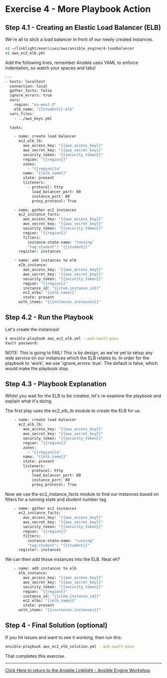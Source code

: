 # Exercise 4 - More Playbook Action

## Step 4.1 - Creating an Elastic Load Balancer (ELB)

We're all to stick a load balancer in front of our newly created instances.


```bash
cd ~/linklight/exercises/aws/ansible_engine/4-loadbalancer
vi aws_ec2_elb.yml
```

Add the following lines, remember Ansible uses YAML to enforce indentation, so watch your spaces and tabs!

```bash
---
- hosts: localhost
  connection: local
  gather_facts: false
  ignore_errors: true
  vars:
    region: "eu-west-2"
    elb_name: "{{student}}-elb"
  vars_files:
    - ../aws_keys.yml

  tasks:

    - name: create load balancer
      ec2_elb_lb:
        aws_access_key: "{{aws_access_key}}"
        aws_secret_key: "{{aws_secret_key}}"
        security_token: "{{security_token}}"
        region: "{{region}}"
        zones:
          - "{{region}}a"
        name: "{{elb_name}}"
        state: present
        listeners:
          - protocol: http
            load_balancer_port: 80
            instance_port: 80
            proxy_protocol: True

    - name: gather ec2 instances
      ec2_instance_facts:
        aws_access_key: "{{aws_access_key}}"
        aws_secret_key: "{{aws_secret_key}}"
        security_token: "{{security_token}}"
        region: "{{region}}"
        filters: 
          instance-state-name: "running"
          "tag:student": "{{student}}"
      register: instances

    - name: add instances to elb
      elb_instance:
        aws_access_key: "{{aws_access_key}}"
        aws_secret_key: "{{aws_secret_key}}"
        security_token: "{{security_token}}"
        region: "{{region}}"
        instance_id: "{{item.instance_id}}"
        ec2_elbs: "{{elb_name}}"
        state: present
      with_items: "{{instances.instances}}"
```

## Step 4.2 - Run the Playbook

Let's create the instances!

```bash
$ ansible-playbook aws_ec2_elb.yml --ask-vault-pass
Vault password:
```

NOTE: This is going to FAIL! This is by design, as we've yet to setup any web service on our instances which the ELB relates to.
In order for the playbook to 'work', we use 'ignore_errors: true'. The default is false, which would make the playbook stop.

## Step 4.3 - Playbook Explanation

Whilst you wait for the ELB to be created, let's re-examine the playbook and explain what it's doing.

The first play uses the ec2_elb_lb module to create the ELB for us.

```bash
    - name: create load balancer
      ec2_elb_lb:
        aws_access_key: "{{aws_access_key}}"
        aws_secret_key: "{{aws_secret_key}}"
        security_token: "{{security_token}}"
        region: "{{region}}"
        zones:
          - "{{region}}a"
        name: "{{elb_name}}"
        state: present
        listeners:
          - protocol: http
            load_balancer_port: 80
            instance_port: 80
            proxy_protocol: True
```

Now we use the ec2_instance_facts module to find our instances based on filters for a running state and student number tag.

```bash
    - name: gather ec2 instances
      ec2_instance_facts:
        aws_access_key: "{{aws_access_key}}"
        aws_secret_key: "{{aws_secret_key}}"
        security_token: "{{security_token}}"
        region: "{{region}}"
        filters: 
          instance-state-name: "running"
          "tag:student": "{{student}}"
      register: instances
```

We can then add those instances into the ELB. Neat eh?

```bash
    - name: add instances to elb
      elb_instance:
        aws_access_key: "{{aws_access_key}}"
        aws_secret_key: "{{aws_secret_key}}"
        security_token: "{{security_token}}"
        region: "{{region}}"
        instance_id: "{{item.instance_id}}"
        ec2_elbs: "{{elb_name}}"
        state: present
      with_items: "{{instances.instances}}"
```

## Step 4 - Final Solution (optional)

If you hit issues and want to see it working, then run this:
```bash
ansible-playbook aws_ec2_elb_solution.yml --ask-vault-pass
```

That completes this exercise.

---

[Click Here to return to the Ansible Linklight - Ansible Engine Workshop](../../README.md)
